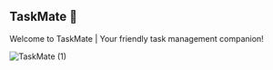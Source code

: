 ## TaskMate 🚀

Welcome to TaskMate | Your friendly task management companion!


![TaskMate (1)](https://github.com/IsharaKumarage/TaskMate/assets/121053544/8a2974c9-566a-4133-8335-1bf4427c9100)
